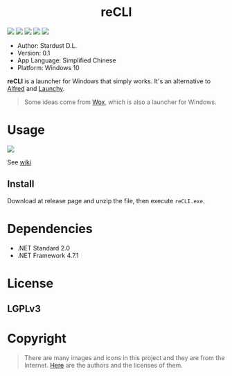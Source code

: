 <div align="center">
    <!--<img src="./resources/images/core.png" width = "8%"/>-->
    <h1>reCLI</h1>
</div>

![](https://img.shields.io/badge/framework-.netframework4.7.1-blue.svg)
![](https://img.shields.io/badge/build-passing-brightgreen.svg)
![](https://img.shields.io/badge/alpha-v0.1-blue.svg)
[![](https://img.shields.io/badge/wiki-v0.1-blue.svg)](https://github.com/StardustDL/reCLI/wiki)
![](http://progressed.io/bar/20?title=done)

+ Author: Stardust D.L.
+ Version: 0.1
+ App Language: Simplified Chinese
+ Platform: Windows 10

**reCLI** is a launcher for Windows that simply works. It's an alternative to [Alfred](https://www.alfredapp.com/) and [Launchy](http://www.launchy.net/).

> Some ideas come from [Wox](https://github.com/Wox-launcher/Wox), which is also a launcher for Windows.

# Usage

![](http://osyor26xu.bkt.clouddn.com/reCLI.gif)

See [wiki](https://github.com/StardustDL/reCLI/wiki)

## Install

Download at release page and unzip the file, then execute `reCLI.exe`.

# Dependencies

- .NET Standard 2.0
- .NET Framework 4.7.1

# License

## LGPLv3

# Copyright

> There are many images and icons in this project and they are from the Internet. [Here](https://github.com/StardustDL/reCLI/wiki/Copyrights) are the authors and the licenses of them.